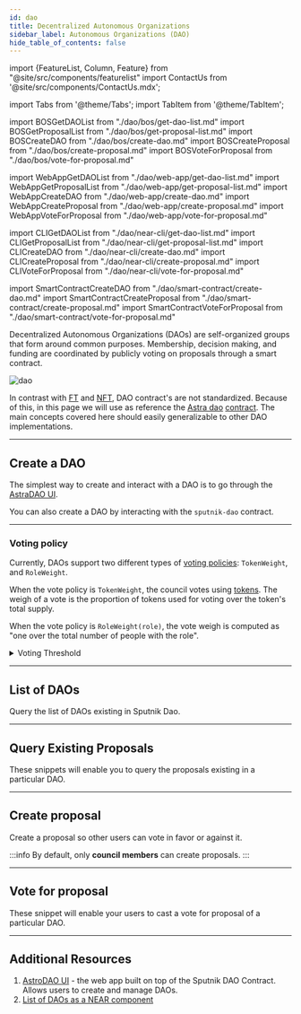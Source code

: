 ```yaml
---
id: dao
title: Decentralized Autonomous Organizations
sidebar_label: Autonomous Organizations (DAO)
hide_table_of_contents: false
---
```


import {FeatureList, Column, Feature} from "@site/src/components/featurelist"
import ContactUs from '@site/src/components/ContactUs.mdx';

import Tabs from '@theme/Tabs';
import TabItem from '@theme/TabItem';

import BOSGetDAOList from "./dao/bos/get-dao-list.md"
import BOSGetProposalList from "./dao/bos/get-proposal-list.md"
import BOSCreateDAO from "./dao/bos/create-dao.md"
import BOSCreateProposal from "./dao/bos/create-proposal.md"
import BOSVoteForProposal from "./dao/bos/vote-for-proposal.md"

import WebAppGetDAOList from "./dao/web-app/get-dao-list.md"
import WebAppGetProposalList from "./dao/web-app/get-proposal-list.md"
import WebAppCreateDAO from "./dao/web-app/create-dao.md"
import WebAppCreateProposal from "./dao/web-app/create-proposal.md"
import WebAppVoteForProposal from "./dao/web-app/vote-for-proposal.md"

import CLIGetDAOList from "./dao/near-cli/get-dao-list.md"
import CLIGetProposalList from "./dao/near-cli/get-proposal-list.md"
import CLICreateDAO from "./dao/near-cli/create-dao.md"
import CLICreateProposal from "./dao/near-cli/create-proposal.md"
import CLIVoteForProposal from "./dao/near-cli/vote-for-proposal.md"

import SmartContractCreateDAO from "./dao/smart-contract/create-dao.md"
import SmartContractCreateProposal from "./dao/smart-contract/create-proposal.md"
import SmartContractVoteForProposal from "./dao/smart-contract/vote-for-proposal.md"

Decentralized Autonomous Organizations (DAOs) are self-organized groups that form around common purposes. Membership, decision making, and funding are coordinated by publicly voting on proposals through a smart contract.

![dao](/docs/primitives/dao.png)

In contrast with [FT](ft.md) and [NFT](nft.md), DAO contract's are not standardized. Because of this, in this page we will use as
reference the [Astra dao](https://near.org/astraplusplus.ndctools.near/widget/home?page=daos) [contract](https://github.com/near-daos/sputnik-dao-contract). The main concepts covered here should
easily generalizable to other DAO implementations.

---

## Create a DAO

The simplest way to create and interact with a DAO is to go through the [AstraDAO UI](https://near.org/astraplusplus.ndctools.near/widget/home?page=daos).

You can also create a DAO by interacting with the `sputnik-dao` contract.

<Tabs groupId="code-tabs">
  <TabItem value="⚛️ Component" label="⚛️ Component" default>
    <BOSCreateDAO /></TabItem>
  <TabItem value="🌐 WebApp" label="🌐 WebApp">
    <WebAppCreateDAO /></TabItem>
  <TabItem value="🖥️ CLI" label="🖥️ CLI">
    <CLICreateDAO /></TabItem>
  <TabItem value="📄 Contract" label="📄 Contract">
    <SmartContractCreateDAO /></TabItem>
</Tabs>

<hr className="subsection" />

### Voting policy

Currently, DAOs support two different types of [voting policies](https://github.com/near-daos/sputnik-dao-contract#voting-policy): `TokenWeight`, and `RoleWeight`.

When the vote policy is `TokenWeight`, the council votes using [tokens](ft.md). The weigh of a vote is the proportion of tokens used for voting over the token's total supply.

When the vote policy is `RoleWeight(role)`, the vote weigh is computed as "one over the total number of people with the role".

<details>
<summary> Voting Threshold </summary>
Both voting policies further include a `threshold` for passing a proposal, which can be a ratio or a fixed number.

The ratio indicates that you need a proportion of people/tokens to approve the proposal (e.g. half the people need to vote, and to vote positively). A fixed number indicated that you need a specific number of votes/tokens to pass the proposal (e.g. 3 people/tokens are enough to approve the proposal).

</details>

---

## List of DAOs

Query the list of DAOs existing in Sputnik Dao.

<Tabs groupId="code-tabs">
  <TabItem value="⚛️ Component" label="⚛️ Component" default>
    <BOSGetDAOList /></TabItem>
  <TabItem value="🌐 WebApp" label="🌐 WebApp">
    <WebAppGetDAOList /></TabItem>
  <TabItem value="🖥️ CLI" label="🖥️ CLI">
    <CLIGetDAOList /></TabItem>
</Tabs>

---

## Query Existing Proposals

These snippets will enable you to query the proposals existing in a particular DAO.

<Tabs groupId="code-tabs">
  <TabItem value="⚛️ Component" label="⚛️ Component" default>
    <BOSGetProposalList /></TabItem>
  <TabItem value="🌐 WebApp" label="🌐 WebApp">
    <WebAppGetProposalList /></TabItem>
  <TabItem value="🖥️ CLI" label="🖥️ CLI">
    <CLIGetProposalList /></TabItem>
</Tabs>

---

## Create proposal

Create a proposal so other users can vote in favor or against it.

<Tabs groupId="code-tabs">
  <TabItem value="⚛️ Component" label="⚛️ Component" default>
    <BOSCreateProposal /></TabItem>
  <TabItem value="🌐 WebApp" label="🌐 WebApp">
    <WebAppCreateProposal /></TabItem>
  <TabItem value="🖥️ CLI" label="🖥️ CLI">
    <CLICreateProposal /></TabItem>
  <TabItem value="📄 Contract" label="📄 Contract">
    <SmartContractCreateProposal /></TabItem>
</Tabs>

:::info
By default, only **council members** can create proposals.
:::

---

## Vote for proposal

These snippet will enable your users to cast a vote for proposal of a particular DAO.

<Tabs groupId="code-tabs">
  <TabItem value="⚛️ Component" label="⚛️ Component" default>
    <BOSVoteForProposal /></TabItem>
  <TabItem value="🌐 WebApp" label="🌐 WebApp">
    <WebAppVoteForProposal /></TabItem>
  <TabItem value="🖥️ CLI" label="🖥️ CLI">
    <CLIVoteForProposal /></TabItem>
  <TabItem value="📄 Contract" label="📄 Contract">
    <SmartContractVoteForProposal /></TabItem>
</Tabs>

---

## Additional Resources

1. [AstroDAO UI](https://astrodao.com/) - the web app built on top of the Sputnik DAO Contract. Allows users to create and manage DAOs.
2. [List of DAOs as a NEAR component](https://near.org/onboarder.near/widget/DAOSocialSearch)

